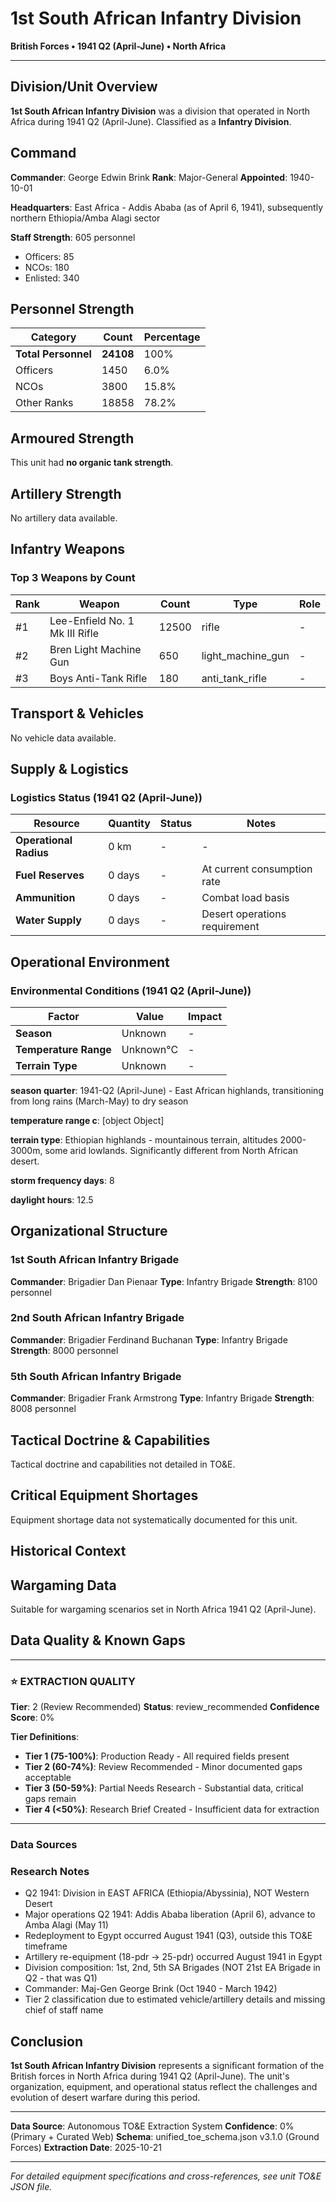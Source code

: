 # 1st South African Infantry Division

**British Forces • 1941 Q2 (April-June) • North Africa**

---

## Division/Unit Overview

**1st South African Infantry Division** was a division that operated in North Africa during 1941 Q2 (April-June). Classified as a **Infantry Division**.

## Command

**Commander**: George Edwin Brink
**Rank**: Major-General
**Appointed**: 1940-10-01

**Headquarters**: East Africa - Addis Ababa (as of April 6, 1941), subsequently northern Ethiopia/Amba Alagi sector

**Staff Strength**: 605 personnel
- Officers: 85
- NCOs: 180
- Enlisted: 340

## Personnel Strength

| Category | Count | Percentage |
|----------|-------|------------|
| **Total Personnel** | **24108** | 100% |
| Officers | 1450 | 6.0% |
| NCOs | 3800 | 15.8% |
| Other Ranks | 18858 | 78.2% |

## Armoured Strength

This unit had **no organic tank strength**.

## Artillery Strength

No artillery data available.

## Infantry Weapons

### Top 3 Weapons by Count

| Rank | Weapon | Count | Type | Role |
|------|--------|-------|------|------|
| #1 | Lee-Enfield No. 1 Mk III Rifle | 12500 | rifle | - |
| #2 | Bren Light Machine Gun | 650 | light_machine_gun | - |
| #3 | Boys Anti-Tank Rifle | 180 | anti_tank_rifle | - |

## Transport & Vehicles

No vehicle data available.

## Supply & Logistics

### Logistics Status (1941 Q2 (April-June))

| Resource | Quantity | Status | Notes |
|----------|----------|--------|-------|
| **Operational Radius** | 0 km | - | - |
| **Fuel Reserves** | 0 days | - | At current consumption rate |
| **Ammunition** | 0 days | - | Combat load basis |
| **Water Supply** | 0 days | - | Desert operations requirement |

## Operational Environment

### Environmental Conditions (1941 Q2 (April-June))

| Factor | Value | Impact |
|--------|-------|--------|
| **Season** | Unknown | - |
| **Temperature Range** | Unknown°C | - |
| **Terrain Type** | Unknown | - |

**season quarter**: 1941-Q2 (April-June) - East African highlands, transitioning from long rains (March-May) to dry season

**temperature range c**: [object Object]

**terrain type**: Ethiopian highlands - mountainous terrain, altitudes 2000-3000m, some arid lowlands. Significantly different from North African desert.

**storm frequency days**: 8

**daylight hours**: 12.5

## Organizational Structure

### 1st South African Infantry Brigade

**Commander**: Brigadier Dan Pienaar
**Type**: Infantry Brigade
**Strength**: 8100 personnel

### 2nd South African Infantry Brigade

**Commander**: Brigadier Ferdinand Buchanan
**Type**: Infantry Brigade
**Strength**: 8000 personnel

### 5th South African Infantry Brigade

**Commander**: Brigadier Frank Armstrong
**Type**: Infantry Brigade
**Strength**: 8008 personnel

## Tactical Doctrine & Capabilities

Tactical doctrine and capabilities not detailed in TO&E.

## Critical Equipment Shortages

Equipment shortage data not systematically documented for this unit.

## Historical Context

## Wargaming Data

Suitable for wargaming scenarios set in North Africa 1941 Q2 (April-June).

## Data Quality & Known Gaps

---

### ⭐ EXTRACTION QUALITY

**Tier**: 2 (Review Recommended)
**Status**: review_recommended
**Confidence Score**: 0% 

**Tier Definitions**:
- **Tier 1 (75-100%)**: Production Ready - All required fields present
- **Tier 2 (60-74%)**: Review Recommended - Minor documented gaps acceptable
- **Tier 3 (50-59%)**: Partial Needs Research - Substantial data, critical gaps remain
- **Tier 4 (<50%)**: Research Brief Created - Insufficient data for extraction

---

### Data Sources

### Research Notes

- Q2 1941: Division in EAST AFRICA (Ethiopia/Abyssinia), NOT Western Desert
- Major operations Q2 1941: Addis Ababa liberation (April 6), advance to Amba Alagi (May 11)
- Redeployment to Egypt occurred August 1941 (Q3), outside this TO&E timeframe
- Artillery re-equipment (18-pdr → 25-pdr) occurred August 1941 in Egypt
- Division composition: 1st, 2nd, 5th SA Brigades (NOT 21st EA Brigade in Q2 - that was Q1)
- Commander: Maj-Gen George Brink (Oct 1940 - March 1942)
- Tier 2 classification due to estimated vehicle/artillery details and missing chief of staff name

## Conclusion

**1st South African Infantry Division** represents a significant formation of the British forces in North Africa during 1941 Q2 (April-June). The unit's organization, equipment, and operational status reflect the challenges and evolution of desert warfare during this period.

---

**Data Source**: Autonomous TO&E Extraction System
**Confidence**: 0% (Primary + Curated Web)
**Schema**: unified_toe_schema.json v3.1.0 (Ground Forces)
**Extraction Date**: 2025-10-21

---

*For detailed equipment specifications and cross-references, see unit TO&E JSON file.*
